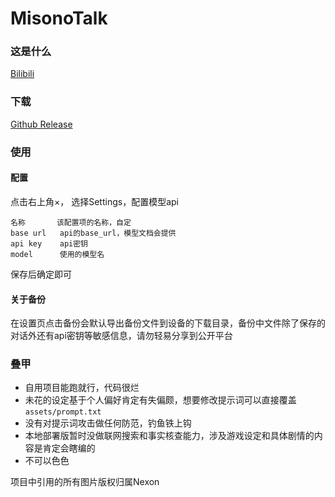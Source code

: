 # MisonoTalk

### 这是什么
 [Bilibili](https://www.bilibili.com/video/BV1YBvXenEZK)

### 下载
 [Github Release](https://github.com/k96e/MisonoTalk/releases)

### 使用
#### 配置
 点击右上角×， 选择Settings，配置模型api
 ```
 名称       该配置项的名称，自定
 base url   api的base_url，模型文档会提供
 api key    api密钥
 model      使用的模型名
 ```
 保存后确定即可

#### 关于备份
 在设置页点击备份会默认导出备份文件到设备的下载目录，备份中文件除了保存的对话外还有api密钥等敏感信息，请勿轻易分享到公开平台

### 叠甲
- 自用项目能跑就行，代码很烂
- 未花的设定基于个人偏好肯定有失偏颇，想要修改提示词可以直接覆盖`assets/prompt.txt`
- 没有对提示词攻击做任何防范，钓鱼铁上钩
- 本地部署版暂时没做联网搜索和事实核查能力，涉及游戏设定和具体剧情的内容是肯定会瞎编的
- 不可以色色

项目中引用的所有图片版权归属Nexon
